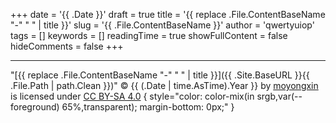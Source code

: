 +++
date = '{{ .Date }}'
draft = true
title = '{{ replace .File.ContentBaseName "-" " " | title }}'
slug = '{{ .File.ContentBaseName }}'
author = 'qwertyuiop'
tags = []
keywords = []
readingTime = true
showFullContent = false
hideComments = false
+++

---
<!-- CC-BY-SA 4.0 -->
"[{{ replace .File.ContentBaseName "-" " " | title }}]({{ .Site.BaseURL }}{{ .File.Path | path.Clean }})" &copy; {{ (.Date | time.AsTime).Year }} by [moyongxin](https://github.com/moyongxin) is licensed under [CC BY-SA 4.0](https://creativecommons.org/licenses/by-sa/4.0)
{ style="color: color-mix(in srgb,var(--foreground) 65%,transparent); margin-bottom: 0px;" }
